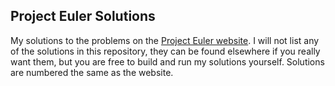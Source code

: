 ## Project Euler Solutions

My solutions to the problems on the [Project Euler website](https://projecteuler.net/).
I will not list any of the solutions in this repository, they can be found elsewhere if you really want them, but you are free to build and run my solutions yourself.
Solutions are numbered the same as the website.